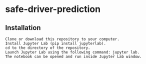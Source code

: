 # safe-driver-prediction

## Installation

    Clone or download this repository to your computer.
    Install Jupyter Lab (pip install jupyterlab).
    cd to the directory of the repository.
    Launch Jupyter Lab using the following command: jupyter lab.
    The notebook can be opened and run inside Jupyter Lab window.

